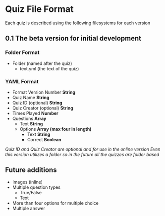 # Quiz File Format
Each quiz is described using the following filesystems for each version

## 0.1 The beta version for initial development
### Folder Format
* Folder (named after the quiz)
    * text.yml (the text of the quiz)
### YAML Format
* Format Version Number **String**
* Quiz Name **String**
* Quiz ID (optional) **String**
* Quiz Creator (optional) **String**
* Times Played **Number**
* Questions **Array**
    * Text **String**
    * Options **Array (max four in length)**
        * Text **String**
        * Correct **Boolean**

*Quiz ID and Quiz Creator are optional and for use in the online version*
*Even this version utilizes a folder so in the future all the quizzes are folder based*

## Future additions
* Images (inline)
* Multiple question types
    * True/False
    * Text
* More than four options for multiple choice
* Multiple answer



